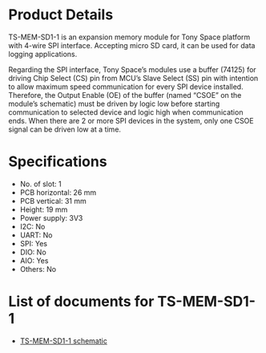 # Product Details
TS-MEM-SD1-1 is an expansion memory module for Tony Space platform with 4-wire SPI interface. Accepting micro SD card, it can be used for data logging applications. 

Regarding the SPI interface, Tony Space’s modules use a buffer (74125) for driving Chip Select (CS) pin from MCU’s Slave Select (SS) pin with intention to allow maximum speed communication for every SPI device installed. Therefore, the Output Enable (OE) of the buffer (named “CSOE” on the module’s schematic) must be driven by logic low before starting communication to selected device and logic high when communication ends. When there are 2 or more SPI devices in the system, only one CSOE signal can be driven low at a time.

# Specifications
- No. of slot: 1
- PCB horizontal: 26 mm
- PCB vertical: 31 mm
- Height: 19 mm
- Power supply: 3V3
- I2C: No
- UART: No
- SPI: Yes
- DIO: No
- AIO: Yes
- Others: No

# List of documents for TS-MEM-SD1-1
- [TS-MEM-SD1-1 schematic](TS-MEM-SD1-1_SCH.pdf)
